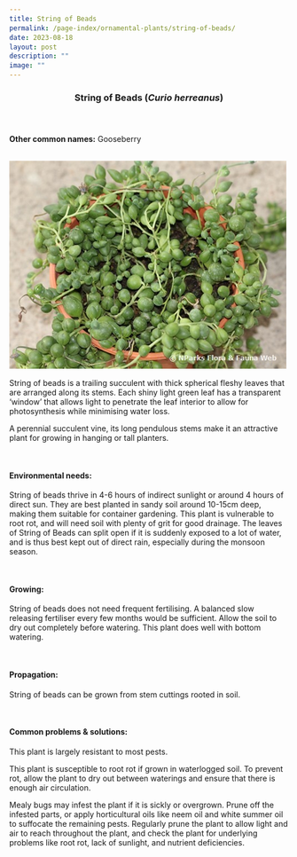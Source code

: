 ```yaml
---
title: String of Beads
permalink: /page-index/ornamental-plants/string-of-beads/
date: 2023-08-18
layout: post
description: ""
image: ""
---
```

<header> 
	<h3>String of Beads (<em>Curio herreanus</em>)</h3> 
</header>

<section>
	<p><strong>Other common names:</strong> Gooseberry</p>
	<br>
</section>

<section>
	<img title="Photo by Flora and Fauna Web." src="/images/Plants/stringofbeads_ffw.jfif">
	<p>String of beads is a trailing succulent with thick spherical fleshy leaves that are arranged along its stems. Each shiny light green leaf has a transparent ‘window’ that allows light to penetrate the leaf interior to allow for photosynthesis while minimising water loss.</p>
	<p>A perennial succulent vine, its long pendulous stems make it an attractive plant for growing in hanging or tall planters.</p>
	 <br> 
</section> 
 
<section> 
  <h4>Environmental needs:</h4> 
  <p>String of beads thrive in 4-6 hours of indirect sunlight or around 4 hours of direct sun. They are best planted in sandy soil around 10-15cm deep, making them suitable for container gardening. This plant is vulnerable to root rot, and will need soil with plenty of grit for good drainage. The leaves of String of Beads can split open if it is suddenly exposed to a lot of water, and is thus best kept out of direct rain, especially during the monsoon season.</p> 
	<br>
</section>

<section> 
  <h4>Growing:</h4> 
	<p>String of beads does not need frequent fertilising. A balanced slow releasing fertiliser every few months would be sufficient. Allow the soil to dry out completely before watering. This plant does well with bottom watering.</p> 
	<br> 
</section> 

<section> 
  <h4>Propagation:</h4> 
	<p>String of beads can be grown from stem cuttings rooted in soil.</p> 
	<br> 
</section> 
 
<section> 
  <h4>Common problems &amp; solutions:</h4> 
	<p>This plant is largely resistant to most pests.</p>
	<p>This plant is susceptible to root rot if grown in waterlogged soil. To prevent rot, allow the plant to dry out between waterings and ensure that there is enough air circulation.</p>
	<p>Mealy bugs may infest the plant if it is sickly or overgrown. Prune off the infested parts, or apply horticultural oils like neem oil and white summer oil to suffocate the remaining pests. Regularly prune the plant to allow light and air to reach throughout the plant, and check the plant for underlying problems like root rot, lack of sunlight, and nutrient deficiencies.</p>
	<br> 
</section>